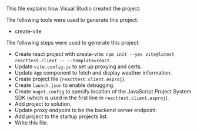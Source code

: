 This file explains how Visual Studio created the project.

The following tools were used to generate this project:

- create-vite

The following steps were used to generate this project:

- Create react project with create-vite: `npm init --yes vite@latest reacttest.client -- --template=react`.
- Update `vite.config.js` to set up proxying and certs.
- Update `App` component to fetch and display weather information.
- Create project file (`reacttest.client.esproj`).
- Create `launch.json` to enable debugging.
- Create `nuget.config` to specify location of the JavaScript Project System SDK (which is used in the first line in
  `reacttest.client.esproj`).
- Add project to solution.
- Update proxy endpoint to be the backend server endpoint.
- Add project to the startup projects list.
- Write this file.
